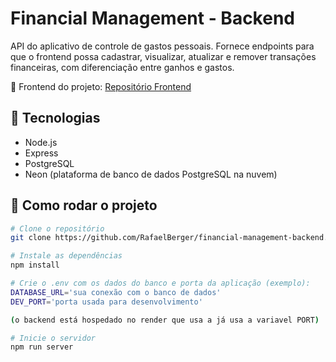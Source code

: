 # Financial Management - Backend

API do aplicativo de controle de gastos pessoais. Fornece endpoints para que o frontend possa cadastrar, visualizar, atualizar e remover transações financeiras, com diferenciação entre ganhos e gastos.

🔗 Frontend do projeto: [Repositório Frontend](https://github.com/RafaelBerger/financial-management-frontend)

## 🚀 Tecnologias

- Node.js
- Express
- PostgreSQL
- Neon (plataforma de banco de dados PostgreSQL na nuvem)

## 🔧 Como rodar o projeto

```bash
# Clone o repositório
git clone https://github.com/RafaelBerger/financial-management-backend.git

# Instale as dependências
npm install

# Crie o .env com os dados do banco e porta da aplicação (exemplo):
DATABASE_URL='sua conexão com o banco de dados'
DEV_PORT='porta usada para desenvolvimento'

(o backend está hospedado no render que usa a já usa a variavel PORT)

# Inicie o servidor
npm run server
